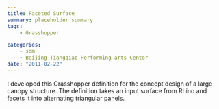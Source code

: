 ```yaml
---
title: Faceted Surface
summary: placeholder summary
tags:
    - Grasshopper

categories:
    - som
    - Beijing Tiangqiao Performing arts Center
date: "2011-02-22"
---
```


I developed this Grasshopper definition for the concept design of a large canopy structure. The definition takes an input surface from Rhino and facets it into alternating triangular panels.
